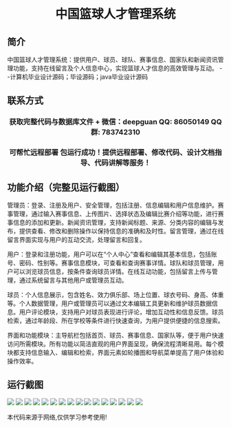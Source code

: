 <p><h1 align="center">中国篮球人才管理系统</h1></p>

## 简介
中国篮球人才管理系统：提供用户、球员、球队、赛事信息、国家队和新闻资讯管理功能，支持在线留言及个人信息中心，实现篮球人才信息的高效管理与互动。    --计算机毕业设计源码；毕设源码；java毕业设计源码


## 联系方式
<p><h3 align="center">获取完整代码与数据库文件 + 微信：deepguan QQ: 86050149 QQ群: 783742310</h3></p>
<p><h3 align="center">可帮忙远程部署 包运行成功！提供远程部署、修改代码、设计文档指导、代码讲解等服务！</h3></p>

## 功能介绍（完整见运行截图）
管理员：登录、注册及用户、安全管理，包括注册、信息编辑和用户信息维护。赛事管理，通过输入赛事信息、上传图片、选择状态及编辑比赛介绍等功能，进行赛事信息的添加和更新。新闻资讯管理，支持新闻标题、来源、分类内容的编辑与发布，提供查看、修改和删除操作以保持信息的准确和及时性。留言管理，通过在线留言界面实现与用户的互动交流，处理留言和回复。

用户：登录和注册功能，用户可以在“个人中心”查看和编辑其基本信息，包括账号、密码、性别等。赛事信息模块，可查看和查询赛事详情。球队和球员管理，用户可以浏览球员信息，按条件查询球员详情。在线互动功能，包括留言上传与管理，通过系统留言与其他用户或管理员互动。

球员：个人信息展示，包含姓名、效力俱乐部、场上位置、球衣号码、身高、体重等。个人数据管理，用户或管理员可以通过文本编辑工具更新和维护球员数据信息。用户评论模块，支持用户对球员表现进行评论，增加互动性和信息反馈。球员检索，通过年龄段、所在学校等条件进行快速查询，为用户提供便捷的信息搜索。

界面和功能模块：主导航栏包括首页、球员、赛事信息、国家队等，便于用户快速访问所需模块。所有功能以简洁直观的用户界面呈现，确保流程清晰易用。每个模块都支持信息输入、编辑和检索，界面元素如轮播图和导航菜单提高了用户体验和操作效率。


## 运行截图
![](img/001.jpg)
![](img/002.jpg)
![](img/003.jpg)
![](img/004.jpg)
![](img/005.jpg)
![](img/006.jpg)
![](img/007.jpg)
![](img/008.jpg)
![](img/009.jpg)
![](img/010.jpg)
![](img/011.jpg)
![](img/012.jpg)
![](img/013.jpg)
![](img/014.jpg)
![](img/015.jpg)
![](img/016.jpg)

<p>本代码来源于网络,仅供学习参考使用!</p>
